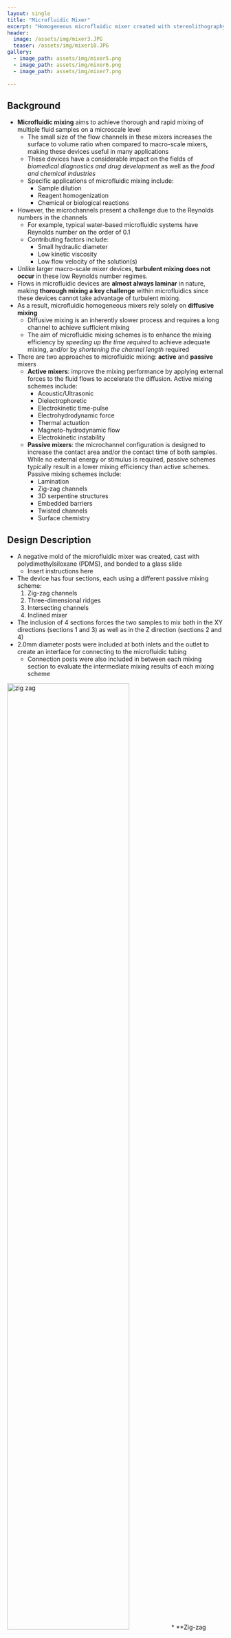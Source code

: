 ```yaml
---
layout: single
title: "Microfluidic Mixer"
excerpt: "Homogeneous microfluidic mixer created with stereolithography (SLA) 3D printing."
header:
  image: /assets/img/mixer3.JPG
  teaser: /assets/img/mixer10.JPG
gallery:
  - image_path: assets/img/mixer5.png
  - image_path: assets/img/mixer6.png
  - image_path: assets/img/mixer7.png
   
---
```


## Background

* **Microfluidic mixing** aims to achieve thorough and rapid mixing of multiple fluid samples on a microscale level
  * The small size of the flow channels in these mixers increases the surface to volume ratio when compared to macro-scale mixers, making these devices useful in many applications
  * These devices have a considerable impact on the fields of _biomedical diagnostics and drug development_ as well as the _food and chemical industries_
  * Specific applications of microfluidic mixing include:
     * Sample dilution
     * Reagent homogenization
     * Chemical or biological reactions
* However, the microchannels present a challenge due to the Reynolds numbers in the channels
  * For example, typical water-based microfluidic systems have Reynolds number on the order of 0.1
  * Contributing factors include:
     * Small hydraulic diameter 
     * Low kinetic viscosity 
     * Low flow velocity of the solution(s)
* Unlike larger macro-scale mixer devices, **turbulent mixing does not occur** in these low Reynolds number regimes. 
* Flows in microfluidic devices are **almost always laminar** in nature, making **thorough mixing a key challenge** within microfluidics since these devices cannot take advantage of turbulent mixing.
* As a result, microfluidic homogeneous mixers rely solely on **diffusive mixing**
  * Diffusive mixing is an inherently slower process and requires a long channel to achieve sufficient mixing
  * The aim of microfluidic mixing schemes is to enhance the mixing efficiency by _speeding up the time required_ to achieve adequate mixing, and/or by _shortening the channel length_ required
* There are two approaches to microfluidic mixing: **active** and **passive** mixers
  * **Active mixers**: improve the mixing performance by applying external forces to the fluid flows to accelerate the diffusion. Active mixing schemes include:
     * Acoustic/Ultrasonic
     * Dielectrophoretic
     * Electrokinetic time-pulse
     * Electrohydrodynamic force
     * Thermal actuation
     * Magneto-hydrodynamic flow
     * Electrokinetic instability
  * **Passive mixers**: the microchannel configuration is designed to increase the contact area and/or the contact time of both samples. While no external energy or stimulus is required, passive schemes typically result in a lower mixing efficiency than active schemes. Passive mixing schemes include:
     * Lamination
     * Zig-zag channels
     * 3D serpentine structures
     * Embedded barriers
     * Twisted channels
     * Surface chemistry

## Design Description
* A negative mold of the microfluidic mixer was created, cast with polydimethylsiloxane (PDMS), and bonded to a glass slide
  * Insert instructions here
* The device has four sections, each using a different passive mixing scheme:
  1. Zig-zag channels
  2. Three-dimensional ridges
  3. Intersecting channels
  4. Inclined mixer
* The inclusion of 4 sections forces the two samples to mix both in the XY directions (sections 1 and 3) as well as in the Z direction (sections 2 and 4)
* 2.0mm diameter posts were included at both inlets and the outlet to create an interface for connecting to the microfluidic tubing
  * Connection posts were also included in between each mixing section to evaluate the intermediate mixing results of each mixing scheme


<img src="/assets/img/mixer11.png" alt="zig zag" width="75%"/>
* **Zig-zag channels** are one of the most popular passive mixing methods due to it being control-free and relatively simple to design and fabricate


<img src="/assets/img/mixer12.png" alt="zig zag" width="75%"/>
* The inclusion of **3D ridges** is intended to induce chaotic advection in the mixer, particularly in the Z-direction, by forcing flows with transverse components to fold fluid elements over the channel cross-section


<img src="/assets/img/mixer13.png" alt="zig zag" width="75%"/>
* **Intersecting channels** can be used to split, rearrange, and combine component streams to enhance mixing. The two species merge into a single large stream and flow along a main channel. The intersecting channels form connections between the parallel segments of the main channel, allowing fluid on one side of the main channel to interact with fluid on the other side of the channel.


<img src="/assets/img/mixer14.png" alt="zig zag" width="75%"/>
* Similar to the 3D ridges, the **inclined walls** in section 4 are designed to induce a chaotic mixing effect within the fluid stream. As the fluid traverses this section, it sways from side to side, resulting in a chaotic advection effect.
* Pertinent dimensions of the design include:
  * Total length:  80.00 mm
  * Total width: 30.00 mm
  * Outer height: 5.50 mm
  * Inner height: 4.50 mm
  * Wall thickness: 2.50 mm
  * Channel height: 2.50 mm
  * Channel width: 2.00 mm
  * Microfluidic connection post diameter: 2.00 mm
  * Section length: 16.25 mm

 ![mixer dimensions 1](/assets/img/mixer15.png)
 ![mixer dimensions 2](/assets/img/mixer16.png)


## Justification for Stereolithography
* A **Form 3 stereolithography (SLA) printer** was used to 3D print the negative mold of the microfluidic mixer
  * SLA falls under the category of _vat photopolymerization (VPP)_, which constructs a model layer by layer out of a vat of liquid photopolymer resin. 
    * An ultraviolet (UV) laser is used to cure the resin on each layer, and a platform moves the object being made downwards after each new layer is cured.
  * VPP provides **extremely high-resolution** printing capabilities, with the minimum feature size being determined by the laser spot size (in this case, 85 um)
* Other fabrication techniques can also be used to create microfluidic devices, such as **photolithography**, a traditional technique that was first used to create microfluidic devices
  * However, microfluidics fabricated with photolithography have a _much higher cost_ and can also _take much longer to fabricate_
    * Devices fabricated with photolithography can cost ~10x more than devices fabricated with SLA, largely due to the high maintenance costs of the equipment and facilities needed to run photolithography processes
    * Ordering a microfluidic device fabricated with photolithography can also result in lead times of up to two months
      * SLA parts can be ready in a matter of hours, allowing for rapid testing and prototpyping of microfluidic devices
  * Traditional microfluidic devices made with photolithography are limited to a  two-dimensional plane and a rectangular cross-sectional area
    * SLA-printed microfluidics are limited only by what the user models in CAD, allowing for channels to take any three-dimensional path
    * **This is particularly beneficial for a homogeneous mixer**, necessitating the use of SLA printing

## Video
<iframe width="560" height="315" src="https://www.youtube.com/embed/mmE74WHk6mE" title="YouTube video player" frameborder="0" allow="accelerometer; autoplay; clipboard-write; encrypted-media; gyroscope; picture-in-picture; web-share" allowfullscreen></iframe>


## CAD Model
<iframe src="https://vanderbilt643.autodesk360.com/shares/public/SH35dfcQT936092f0e4381a449e85df15f9a?mode=embed" width="800" height="600" allowfullscreen="true" webkitallowfullscreen="true" mozallowfullscreen="true"  frameborder="0"></iframe>

## References

"Guide to Microfluidics and Millifluidics, and Lab-on-a-Chip Manufacturing." _Formlabs_, https://formlabs.com/blog/microfluidics-millifluidics-lab-on-a-chip-manufacturing/. Accessed 29 March 2023.

Hung, Chia -, et al. "Experimental Study on Microfluidic Mixing with Different Zigzag Angles." _NCBI_, 31 August 2019, https://www.ncbi.nlm.nih.gov/pmc/articles/PMC6780503/. Accessed 29 March 2023.

"Microfluidic Mixing: A Review - PMC." _NCBI_, 18 May 2011, https://www.ncbi.nlm.nih.gov/pmc/articles/PMC3116190/. Accessed 29 March 2023.

"An overview of microfluidic mixing application." _DORAS_, https://doras.dcu.ie/20464/1/_Naher_AMR_2010_Overview_of_microfluidic_mixing.pdf. Accessed 29 March 2023.

Ward, Kevin. "Mixing in microfluidic devices and enhancement methods." _NCBI_, https://www.ncbi.nlm.nih.gov/pmc/articles/PMC4634658/. Accessed 29 March 2023.


{% include gallery caption="Microfluidic Mixer Gallery" %}
